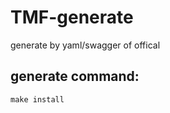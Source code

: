 # TMF-generate
generate by yaml/swagger of offical


## generate command:

```shell
make install
```